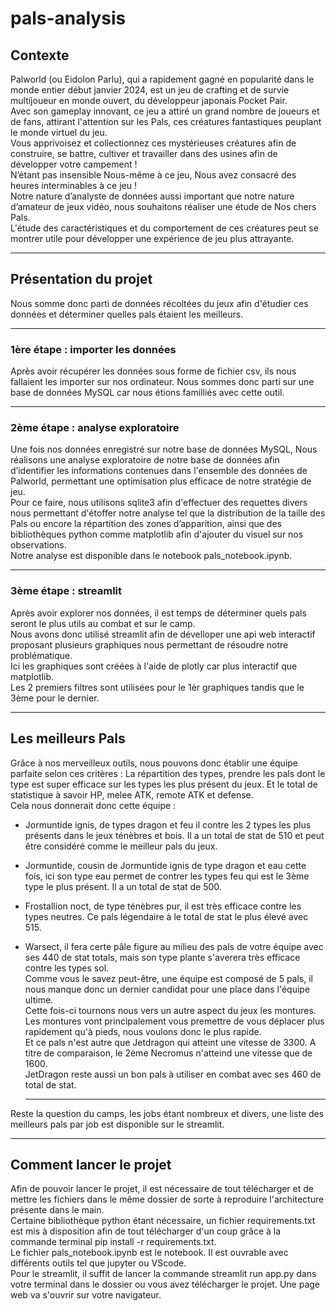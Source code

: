 # pals-analysis

## Contexte
Palworld (ou Eidolon Parlu), qui a rapidement gagné en popularité dans le monde entier début janvier 2024, est un jeu de crafting et de survie multijoueur en monde ouvert, du développeur japonais Pocket Pair.  
Avec son gameplay innovant, ce jeu a attiré un grand nombre de joueurs et de fans, attirant l'attention sur les Pals, ces créatures fantastiques peuplant le monde virtuel du jeu.  
Vous apprivoisez et collectionnez ces mystérieuses créatures afin de construire, se battre, cultiver et travailler dans des usines afin de développer votre campement !  
N’étant pas insensible Nous-même à ce jeu, Nous avez consacré des heures interminables à ce jeu !  
Notre nature d’analyste de données aussi important que notre nature d’amateur de jeux vidéo, nous souhaitons réaliser une étude de Nos chers Pals.  
L'étude des caractéristiques et du comportement de ces créatures peut se montrer utile pour développer une expérience de jeu plus attrayante.

----------------

## Présentation du projet
Nous somme donc parti de données récoltées du jeux afin d'étudier ces données et déterminer quelles pals étaient les meilleurs.

----------------

### 1ère étape : importer les données
Après avoir récupérer les données sous forme de fichier csv, ils nous fallaient les importer sur nos ordinateur. Nous sommes donc parti sur une base de données MySQL car nous étions familliés avec cette outil.  

----------------

### 2ème étape : analyse exploratoire
Une fois nos données enregistré sur notre base de données MySQL, Nous réalisons une analyse exploratoire de notre base de données afin d’identifier les informations contenues dans l'ensemble des données de Palworld, permettant une optimisation plus efficace de notre stratégie de jeu.  
Pour ce faire, nous utilisons sqlite3 afin d'effectuer des requettes divers nous permettant d'étoffer notre analyse tel que la distribution de la taille des Pals ou encore la répartition des zones d’apparition, ainsi que des bibliothèques python comme matplotlib afin d'ajouter du visuel sur nos observations.    
Notre analyse est disponible dans le notebook pals_notebook.ipynb.  

----------------

### 3ème étape : streamlit
Après avoir explorer nos données, il est temps de déterminer quels pals seront le plus utils au combat et sur le camp.  
Nous avons donc utilisé streamlit afin de dévelloper une api web interactif proposant plusieurs graphiques nous permettant de résoudre notre problématique.  
Ici les graphiques sont créées à l'aide de plotly car plus interactif que matplotlib.  
Les 2 premiers filtres sont utilisées pour le 1èr graphiques tandis que le 3ème pour le dernier.  

----------------

## Les meilleurs Pals
Grâce à nos merveilleux outils, nous pouvons donc établir une équipe parfaite selon ces critères : La répartition des types, prendre les pals dont le type est super efficace sur les types les plus présent du jeux. Et le total de statistique à savoir HP, melee ATK, remote ATK et defense.  
Cela nous donnerait donc cette équipe :  
* Jormuntide ignis, de types dragon et feu il contre les 2 types les plus présents dans le jeux ténèbres et bois. Il a un total de stat de 510 et peut être considéré comme le meilleur pals du jeux.
* Jormuntide, cousin de Jormuntide ignis de type dragon et eau cette fois, ici son type eau permet de contrer les types feu qui est le 3ème type le plus présent. Il a un total de stat de 500.
* Frostallion noct, de type ténèbres pur, il est très efficace contre les types neutres. Ce pals légendaire à le total de stat le plus élevé avec 515.  
* Warsect, il fera certe pâle figure au milieu des pals de votre équipe avec ses 440 de stat totals, mais son type plante s'averera très efficace contre les types sol.  
  Comme vous le savez peut-être, une équipe est composé de 5 pals, il nous manque donc un dernier candidat pour une place dans l'équipe ultime.  
  Cette fois-ci tournons nous vers un autre aspect du jeux les montures.  
  Les montures vont principalement vous premettre de vous déplacer plus rapidement qu'à pieds, nous voulons donc le plus rapide.  
  Et ce pals n'est autre que Jetdragon qui atteint une vitesse de 3300. A titre de comparaison, le 2ème Necromus n'atteind une vitesse que de 1600.  
  JetDragon reste aussi un bon pals à utiliser en combat avec ses 460 de total de stat.

  ----------------

Reste la question du camps, les jobs étant nombreux et divers, une liste des meilleurs pals par job est disponible sur le streamlit.

  ----------------

## Comment lancer le projet 
Afin de pouvoir lancer le projet, il est nécessaire de tout télécharger et de mettre les fichiers dans le même dossier de sorte à reproduire l'architecture présente dans le main.  
Certaine bibliothèque python étant nécessaire, un fichier requirements.txt est mis à disposition afin de tout télécharger d'un coup grâce à la commande terminal pip install -r requirements.txt.  
Le fichier pals_notebook.ipynb est le notebook. Il est ouvrable avec différents outils tel que jupyter ou VScode.  
Pour le streamlit, il suffit de lancer la commande streamlit run app.py dans votre terminal dans le dossier ou vous avez télécharger le projet. Une page web va s'ouvrir sur votre navigateur.  
